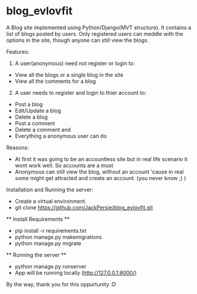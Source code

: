 # blog_evlovfit

A Blog site implemented using Python/Django(MVT structure).
It contains a list of blogs posted by users. Only registered users can meddle with the options in the site, though anyone can still view the blogs.

Features:
1. A user(anonymous) need not register or login to:
* View all the blogs or a single blog in the site
* View all the comments for a blog
                
2. A user needs to register and login to thier account to:
* Post a blog
* Edit/Update a blog
* Delete a blog
* Post a comment
* Delete a comment and
* Everything a anonymous user can do

Reasons:
* At first it was going to be an accountless site but in real life scenario it wont work well. So accounts are a must
* Anonymous can still view the blog, without an account 'cause in real some might get attracted and create an account. (you never know ;) )

Installation and Running the server:

 * Create a virtual environment.
 * git clone https://github.com/JackPersie/blog_evlovfit.git
 
 ** Install Requirements **
  * pip install -r requirements.txt
  * python manage.py makemigrations
  * python manage.py migrate

** Running the server **
 * python manage.py runserver
 * App will be running locally (http://127.0.0.1:8000/)
 
By the way, thank you for this oppurtunity :D
